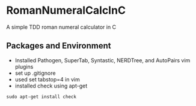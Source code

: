 # RomanNumeralCalcInC
A simple TDD roman numeral calculator in C

## Packages and Environment
* Installed Pathogen, SuperTab, Syntastic, NERDTree, and AutoPairs vim plugins
* set up .gitignore
* used set tabstop=4 in vim
* installed check using apt-get
```
sudo apt-get install check
```

